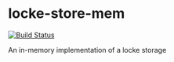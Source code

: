locke-store-mem
===============

[![Build Status](https://secure.travis-ci.org/jakobmattsson/locke-store-mem.png)](http://travis-ci.org/jakobmattsson/locke-store-mem)

An in-memory implementation of a locke storage
